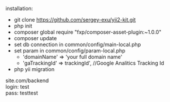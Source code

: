 installation:
    <ul>
        <li>git clone https://github.com/sergey-exu/yii2-kit.git</li>
        <li>php init</li>
        <li>composer global require "fxp/composer-asset-plugin:~1.0.0"</li>
        <li>composer update</li>
        <li>set db connection in common/config/main-local.php</li>
        <li>
            set param in common/config/param-local.php
            <ul>
                <li>'domainName' => 'your full domain name'</li>
                <li>'gaTrackingId' => trackingId', //Google Analitics Tracking Id</li>
            </ul>
        </li>
        <li>php yii migration</li>
    </ul>    
        
site.com/backend<br/>
        login: test<Br/>
        pass: testtest
    
